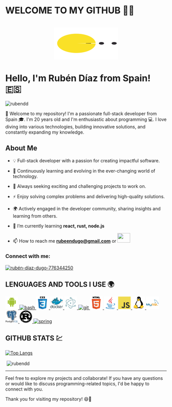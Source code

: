 #  WELCOME TO MY GITHUB 👋🏻
<div align="center">
	<br>
	<img src="https://raw.githubusercontent.com/Aniket965/Aniket965/master/pacman.svg?sanitize=true" width="200" height="100">
</div>


# Hello, I'm Rubén Díaz from Spain! 🇪🇸

<p align="left"> <img src="https://komarev.com/ghpvc/?username=rubendd&label=Profile%20views&color=0e75b6&style=flat" alt="rubendd" /> </p>

👋 Welcome to my repository! I'm a passionate full-stack developer from Spain 🎓. I'm 20 years old and I'm enthusiastic about programming 💻. I love diving into various technologies, building innovative solutions, and constantly expanding my knowledge.

## About Me

- 💡 Full-stack developer with a passion for creating impactful software.
- 🌱 Continuously learning and evolving in the ever-changing world of technology.
- 🎯 Always seeking exciting and challenging projects to work on.
- ⚡ Enjoy solving complex problems and delivering high-quality solutions.
- 🌍 Actively engaged in the developer community, sharing insights and learning from others.


- 🌱 I’m currently learning **react, rust, node.js**

- 📫 How to reach me **rubeendugo@gmail.com** or <a href="https://x.com/dugodev?s=20"><img src="https://logodownload.org/wp-content/uploads/2014/09/twitter-logo-2-1.png" height="30" width="40"/></a>


<h3 align="left">Connect with me:</h3>
<p align="left">
<a href="https://linkedin.com/in/rubén-díaz-dugo-776344250" target="blank"><img align="center" src="https://raw.githubusercontent.com/rahuldkjain/github-profile-readme-generator/master/src/images/icons/Social/linked-in-alt.svg" alt="rubén-díaz-dugo-776344250" height="30" width="40" /></a>
</p>


## LENGUAGES AND TOOLS I USE 🌍

<p align="left"> <a href="https://developer.android.com" target="_blank" rel="noreferrer"> <img src="https://raw.githubusercontent.com/devicons/devicon/master/icons/android/android-original-wordmark.svg" alt="android" width="40" height="40"/> </a> <a href="https://www.gnu.org/software/bash/" target="_blank" rel="noreferrer"> <img src="https://www.vectorlogo.zone/logos/gnu_bash/gnu_bash-icon.svg" alt="bash" width="40" height="40"/> </a> <a href="https://www.w3schools.com/css/" target="_blank" rel="noreferrer"> <img src="https://raw.githubusercontent.com/devicons/devicon/master/icons/css3/css3-original-wordmark.svg" alt="css3" width="40" height="40"/> </a> <a href="https://www.docker.com/" target="_blank" rel="noreferrer"> <img src="https://raw.githubusercontent.com/devicons/devicon/master/icons/docker/docker-original-wordmark.svg" alt="docker" width="40" height="40"/> </a> <a href="https://www.electronjs.org" target="_blank" rel="noreferrer"> <img src="https://raw.githubusercontent.com/devicons/devicon/master/icons/electron/electron-original.svg" alt="electron" width="40" height="40"/> </a> <a href="https://git-scm.com/" target="_blank" rel="noreferrer"> <img src="https://www.vectorlogo.zone/logos/git-scm/git-scm-icon.svg" alt="git" width="40" height="40"/> </a> <a href="https://www.w3.org/html/" target="_blank" rel="noreferrer"> <img src="https://raw.githubusercontent.com/devicons/devicon/master/icons/html5/html5-original-wordmark.svg" alt="html5" width="40" height="40"/> </a> <a href="https://www.java.com" target="_blank" rel="noreferrer"> <img src="https://raw.githubusercontent.com/devicons/devicon/master/icons/java/java-original.svg" alt="java" width="40" height="40"/> </a> <a href="https://developer.mozilla.org/en-US/docs/Web/JavaScript" target="_blank" rel="noreferrer"> <img src="https://raw.githubusercontent.com/devicons/devicon/master/icons/javascript/javascript-original.svg" alt="javascript" width="40" height="40"/> </a> <a href="https://www.linux.org/" target="_blank" rel="noreferrer"> <img src="https://raw.githubusercontent.com/devicons/devicon/master/icons/linux/linux-original.svg" alt="linux" width="40" height="40"/> </a> <a href="https://www.mysql.com/" target="_blank" rel="noreferrer"> <img src="https://raw.githubusercontent.com/devicons/devicon/master/icons/mysql/mysql-original-wordmark.svg" alt="mysql" width="40" height="40"/> </a> <a href="https://www.postgresql.org" target="_blank" rel="noreferrer"> <img src="https://raw.githubusercontent.com/devicons/devicon/master/icons/postgresql/postgresql-original-wordmark.svg" alt="postgresql" width="40" height="40"/> </a> <a href="https://www.rust-lang.org" target="_blank" rel="noreferrer"> <img src="https://raw.githubusercontent.com/devicons/devicon/master/icons/rust/rust-plain.svg" alt="rust" width="40" height="40"/> </a> <a href="https://spring.io/" target="_blank" rel="noreferrer"> <img src="https://www.vectorlogo.zone/logos/springio/springio-icon.svg" alt="spring" width="40" height="40"/> </a> </p>

## GITHUB STATS 💹

[![Top Langs](https://github-readme-stats.vercel.app/api/top-langs/?username=rubendd&show_icons=true&theme=onedark)](https://github.com/anuraghazra/github-readme-stats)


<p>&nbsp;<img align="center" src="https://github-readme-stats.vercel.app/api?username=rubendd&show_icons=true&theme=onedark" alt="rubendd" /></p>

 ---

Feel free to explore my projects and collaborate! If you have any questions or would like to discuss programming-related topics, I'd be happy to connect with you.

Thank you for visiting my repository! 😄🚀

